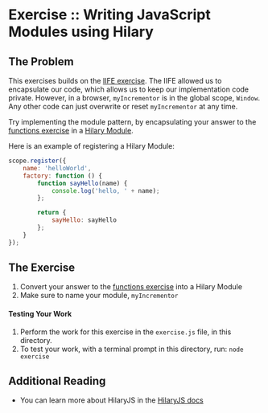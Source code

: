 Exercise :: Writing JavaScript Modules using Hilary
===================================================

## The Problem

This exercises builds on the [IIFE exercise](../120-iife). The IIFE allowed us to encapsulate our code, which allows us to keep our implementation code private. However, in a browser, `myIncrementor` is in the global scope, `Window`. Any other code can just overwrite or reset `myIncrementor` at any time.

Try implementing the module pattern, by encapsulating your answer to the [functions exercise](../110-functions) in a [Hilary Module](https://github.com/losandes/hilaryjs/blob/master/docs/Getting-Started---With-Node.md#defining-arrow-functions).

Here is an example of registering a Hilary Module:

```JavaScript
scope.register({
    name: 'helloWorld',
    factory: function () {
        function sayHello(name) {
            console.log('hello, ' + name);
        };

        return {
            sayHello: sayHello
        };
    }
});
```

## The Exercise

1. Convert your answer to the [functions exercise](../110-functions) into a Hilary Module
2. Make sure to name your module, `myIncrementor`

#### Testing Your Work

1. Perform the work for this exercise in the `exercise.js` file, in this directory.
2. To test your work, with a terminal prompt in this directory, run: `node exercise`

## Additional Reading

* You can learn more about HilaryJS in the [HilaryJS docs](https://github.com/losandes/hilaryjs/blob/master/docs/Getting-Started---With-Node.md)

